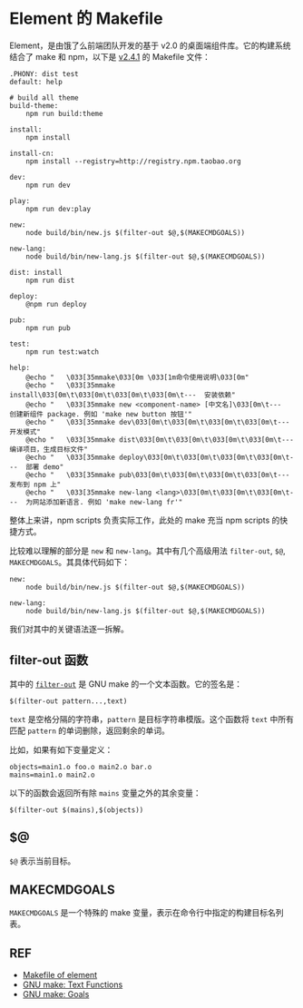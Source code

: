 # Element 的 Makefile

Element，是由饿了么前端团队开发的基于 v2.0 的桌面端组件库。它的构建系统结合了 make 和 npm，以下是 [v2.4.1][permalink] 的 Makefile 文件：

```
.PHONY: dist test
default: help

# build all theme
build-theme:
	npm run build:theme

install:
	npm install

install-cn:
	npm install --registry=http://registry.npm.taobao.org

dev:
	npm run dev

play:
	npm run dev:play

new:
	node build/bin/new.js $(filter-out $@,$(MAKECMDGOALS))

new-lang:
	node build/bin/new-lang.js $(filter-out $@,$(MAKECMDGOALS))

dist: install
	npm run dist

deploy:
	@npm run deploy

pub:
	npm run pub

test:
	npm run test:watch

help:
	@echo "   \033[35mmake\033[0m \033[1m命令使用说明\033[0m"
	@echo "   \033[35mmake install\033[0m\t\033[0m\t\033[0m\t\033[0m\t---  安装依赖"
	@echo "   \033[35mmake new <component-name> [中文名]\033[0m\t---  创建新组件 package. 例如 'make new button 按钮'"
	@echo "   \033[35mmake dev\033[0m\t\033[0m\t\033[0m\t\033[0m\t---  开发模式"
	@echo "   \033[35mmake dist\033[0m\t\033[0m\t\033[0m\t\033[0m\t---  编译项目，生成目标文件"
	@echo "   \033[35mmake deploy\033[0m\t\033[0m\t\033[0m\t\033[0m\t---  部署 demo"
	@echo "   \033[35mmake pub\033[0m\t\033[0m\t\033[0m\t\033[0m\t---  发布到 npm 上"
	@echo "   \033[35mmake new-lang <lang>\033[0m\t\033[0m\t\033[0m\t---  为网站添加新语言. 例如 'make new-lang fr'"
```

整体上来讲，npm scripts 负责实际工作，此处的 make 充当 npm scripts 的快捷方式。

比较难以理解的部分是 `new` 和 `new-lang`。其中有几个高级用法 `filter-out`, `$@`, `MAKECMDGOALS`。其具体代码如下：

```
new:
	node build/bin/new.js $(filter-out $@,$(MAKECMDGOALS))

new-lang:
	node build/bin/new-lang.js $(filter-out $@,$(MAKECMDGOALS))
```

我们对其中的关键语法逐一拆解。

## filter-out 函数

其中的 [`filter-out`][text-func] 是 GNU make 的一个文本函数。它的签名是：

```
$(filter-out pattern...,text)
```

`text` 是空格分隔的字符串，`pattern` 是目标字符串模版。这个函数将 `text` 中所有匹配 `pattern` 的单词删除，返回剩余的单词。

比如，如果有如下变量定义：

```
objects=main1.o foo.o main2.o bar.o
mains=main1.o main2.o
```

以下的函数会返回所有除 `mains` 变量之外的其余变量：

```
$(filter-out $(mains),$(objects))
```

## $@

`$@` 表示当前目标。

## MAKECMDGOALS

`MAKECMDGOALS` 是一个特殊的 make 变量，表示在命令行中指定的构建目标名列表。

## REF

- [Makefile of element][permalink]
- [GNU make: Text Functions][text-func]
- [GNU make: Goals][goals]

[permalink]: https://github.com/ElemeFE/element/blob/c93851abd127412b1adce20de901b826d1b7fe19/Makefile#L1-L46
[text-func]: https://www.gnu.org/software/make/manual/html_node/Text-Functions.html
[goals]: https://www.gnu.org/software/make/manual/html_node/Goals.html